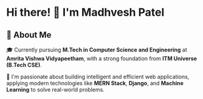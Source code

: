 <!-- ## Hi there 👋 -->

# Hi there! 👋 I'm Madhvesh Patel

 ## 🚀 About Me

🎓 Currently pursuing **M.Tech in Computer Science and Engineering** at **Amrita Vishwa Vidyapeetham**, with a strong foundation from **ITM Universe (B.Tech CSE)**.

🚀 I'm passionate about building intelligent and efficient web applications, applying modern technologies like **MERN Stack**, **Django**, and **Machine Learning** to solve real-world problems.

<!--
**Madhvesh-Patel3241/Madhvesh-Patel3241** is a ✨ _special_ ✨ repository because its `README.md` (this file) appears on your GitHub profile.-->

<!-- Here are some ideas to get you started:

- 🔭 I’m currently working on ...
- 🌱 I’m currently learning ...
- 👯 I’m looking to collaborate on ...
- 🤔 I’m looking for help with ...
- 💬 Ask me about ...
- 📫 How to reach me: ...
- 😄 Pronouns: ...
- ⚡ Fun fact: ... -->
